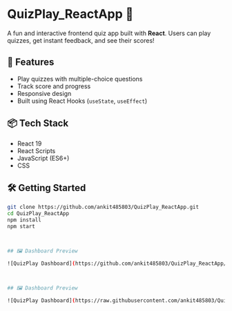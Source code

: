 # QuizPlay_ReactApp 🎯

A fun and interactive frontend quiz app built with **React**. Users can play quizzes, get instant feedback, and see their scores!

## 🚀 Features
- Play quizzes with multiple-choice questions  
- Track score and progress  
- Responsive design  
- Built using React Hooks (`useState`, `useEffect`)

## 📦 Tech Stack
- React 19  
- React Scripts  
- JavaScript (ES6+)  
- CSS

## 🛠️ Getting Started

```bash
git clone https://github.com/ankit485803/QuizPlay_ReactApp.git
cd QuizPlay_ReactApp
npm install
npm start



## 🖼️ Dashboard Preview

![QuizPlay Dashboard](https://github.com/ankit485803/QuizPlay_ReactApp/blob/main/Dashboard_App.png)



## 🖼️ Dashboard Preview

![QuizPlay Dashboard](https://raw.githubusercontent.com/ankit485803/QuizPlay_ReactApp/main/Dashboard_App.png)

